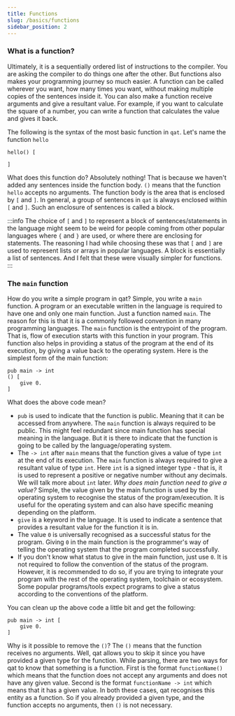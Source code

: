 ```yaml
---
title: Functions
slug: /basics/functions
sidebar_position: 2
---
```


### What is a function?

Ultimately, it is a sequentially ordered list of instructions to the compiler. You are asking the compiler to do things one after the other. But functions also makes your programming journey so much easier. A function can be called wherever you want, how many times you want, without making multiple copies of the sentences inside it. You can also make a function receive arguments and give a resultant value. For example, if you want to calculate the square of a number, you can write a function that calculates the value and gives it back.

The following is the syntax of the most basic function in `qat`. Let's name the function `hello`

```qat
hello() [

]
```

What does this function do? Absolutely nothing! That is because we haven't added any sentences inside the function body. `()` means that the function `hello` accepts no arguments. The function body is the area that is enclosed by `[` and `]`. In general, a group of sentences in `qat` is always enclosed within `[` and `]`. Such an enclosure of sentences is called a block.

:::info
The choice of `[` and `]` to represent a block of sentences/statements in the language might seem to be weird for people coming from other popular languages where `{` and `}` are used, or where there are enclosing for statements. The reasoning I had while choosing these was that `[` and `]` are used to represent lists or arrays in popular languages. A block is essentially a list of sentences. And I felt that these were visually simpler for functions.
:::

### The `main` function

How do you write a simple program in qat? Simple, you write a `main` function. A program or an executable written in the language is required to have one and only one main function. Just a function named `main`. The reason for this is that it is a commonly followed convention in many programming languages. The `main` function is the entrypoint of the program. That is, flow of execution starts with this function in your program. This function also helps in providing a status of the program at the end of its execution, by giving a value back to the operating system. Here is the simplest form of the main function:

```qat
pub main -> int
() [
	give 0.
]
```

What does the above code mean?

- `pub` is used to indicate that the function is public. Meaning that it can be accessed from anywhere. The `main` function is always required to be public. This might feel redundant since main function has special meaning in the language. But it is there to indicate that the function is going to be called by the language/operating system.
- The `-> int` after `main` means that the function gives a value of type `int` at the end of its execution. The `main` function is always required to give a resultant value of type `int`. Here `int` is a signed integer type - that is, it is used to represent a positive or negative number without any decimals. We will talk more about `int` later. _Why does main function need to give a value?_ Simple, the value given by the main function is used by the operating system to recognise the status of the program/execution. It is useful for the operating system and can also have specific meaning depending on the platform.
- `give` is a keyword in the language. It is used to indicate a sentence that provides a resultant value for the function it is in.
- The value `0` is universally recognised as a successful status for the program. Giving `0` in the main function is the programmer's way of telling the operating system that the program completed successfully.
- If you don't know what status to give in the main function, just use `0`. It is not required to follow the convention of the status of the program. However, it is recommended to do so, if you are trying to integrate your program with the rest of the operating system, toolchain or ecosystem. Some popular programs/tools expect programs to give a status according to the conventions of the platform.

You can clean up the above code a little bit and get the following:

```qat
pub main -> int [
	give 0.
]
```

Why is it possible to remove the `()`? The `()` means that the function receives no arguments. Well, qat allows you to skip it since you have provided a given type for the function. While parsing, there are two ways for qat to know that something is a function. First is the format `functionName()` which means that the function does not accept any arguments and does not have any given value. Second is the format `functionName -> int` which means that it has a given value. In both these cases, qat recognises this entity as a function. So if you already provided a given type, and the function accepts no arguments, then `()` is not necessary.

